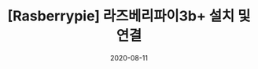 ---
title:  "[Rasberrypie] 라즈베리파이3b+ 설치 및 연결"
excerpt: "#스마트폰 응용 프로그래밍"

categories:
  - rasberrypie
tags:
  - [rasberrypie, rasberrypie3, hardware]

toc: true
toc_sticky: true
 
date: 2020-08-11
last_modified_at: 2020-08-11
---